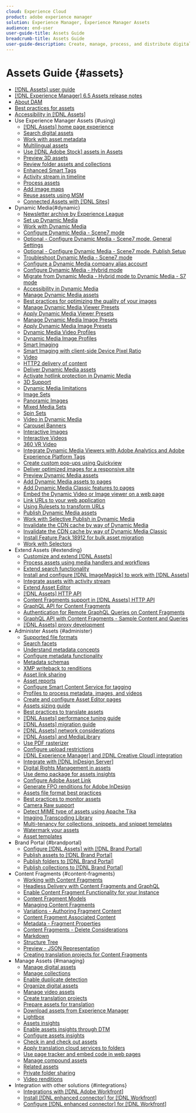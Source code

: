 ```yaml
---
cloud: Experience Cloud
product: adobe experience manager
solution: Experience Manager, Experience Manager Assets
audience: end-user
user-guide-title: Assets Guide
breadcrumb-title: Assets Guide
user-guide-description: Create, manage, process, and distribute digital assets.
---
```


# Assets Guide {#assets}

+ [[!DNL Assets] user guide](home.md)
+ [[!DNL Experience Manager] 6.5 Assets release notes](https://experienceleague.adobe.com/docs/experience-manager-65/release-notes/assets.html)
+ [About DAM](assets.md)
+ [Best practices for assets](best-practices-for-assets.md)
+ [Accessibility in [!DNL Assets]](accessibility.md)
+ Use Experience Manager Assets {#using}
  + [[!DNL Assets] home page experience](assets-home-page.md)
  + [Search digital assets](search-assets.md)
  + [Work with asset metadata](metadata.md)
  + [Multilingual assets](multilingual-assets.md)
  + [Use [!DNL Adobe Stock] assets in Assets](aem-assets-adobe-stock.md)
  + [Preview 3D assets](previewing-3d-assets.md)
  + [Review folder assets and collections](bulk-approval.md)
  + [Enhanced Smart Tags](enhanced-smart-tags.md)
  + [Activity stream in timeline](activity-stream.md)
  + [Process assets](assets-workflow.md)
  + [Add image maps](image-maps.md)
  + [Reuse assets using MSM](reuse-assets-using-msm.md)
  + [Connected Assets with [!DNL Sites]](use-assets-across-connected-assets-instances.md)
+ Dynamic Media{#dynamic}
  + [Newsletter archive by Experience League](dynamic-media-newsletter.md)
  + [Set up Dynamic Media](administering-dynamic-media.md)
  + [Work with Dynamic Media](dynamic-media.md)
  + [Configure Dynamic Media - Scene7 mode](config-dms7.md)
  + [Optional - Configure Dynamic Media - Scene7 mode, General Settings](dm-general-settings.md)
  + [Optional - Configure Dynamic Media - Scene7 mode, Publish Setup](dm-publish-settings.md)
  + [Troubleshoot Dynamic Media - Scene7 mode](troubleshoot-dms7.md)
  + [Configure a Dynamic Media company alias account](dm-alias-account.md)
  + [Configure Dynamic Media - Hybrid mode](config-dynamic.md)
  + [Migrate from Dynamic Media - Hybrid mode to Dynamic Media - S7 mode](migrate-from-hybrid-to-dms7.md)
  + [Accessibility in Dynamic Media](accessibility-dm.md)
  + [Manage Dynamic Media assets](managing-assets.md)
  + [Best practices for optimizing the quality of your images](best-practices-for-optimizing-the-quality-of-your-images.md)
  + [Manage Dynamic Media Viewer Presets](managing-viewer-presets.md)
  + [Apply Dynamic Media Viewer Presets](viewer-presets.md)
  + [Manage Dynamic Media Image Presets](managing-image-presets.md)
  + [Apply Dynamic Media Image Presets](image-presets.md)
  + [Dynamic Media Video Profiles](video-profiles.md)
  + [Dynamic Media Image Profiles](image-profiles.md)
  + [Smart Imaging](imaging-faq.md)
  + [Smart Imaging with client-side Device Pixel Ratio](client-side-dpr.md)
  + [Video](s7-video.md)
  + [HTTP2 delivery of content](http2.md)
  + [Deliver Dynamic Media assets](delivering-dynamic-media-assets.md)
  + [Activate hotlink protection in Dynamic Media](hotlink-protection.md)
  + [3D Support](/help/assets/assets-3d.md)
  + [Dynamic Media limitations](limitations.md)
  + [Image Sets](image-sets.md)
  + [Panoramic Images](panoramic-images.md)
  + [Mixed Media Sets](mixed-media-sets.md)
  + [Spin Sets](spin-sets.md)
  + [Video in Dynamic Media](video.md)
  + [Carousel Banners](carousel-banners.md)
  + [Interactive Images](interactive-images.md)
  + [Interactive Videos](interactive-videos.md)
  + [360 VR Video](/help/assets/360-video.md)
  + [Integrate Dynamic Media Viewers with Adobe Analytics and Adobe Experience Platform Tags](/help/assets/tags.md)
  + [Create custom pop-ups using Quickview](custom-pop-ups.md)
  + [Deliver optimized images for a responsive site](responsive-site.md)
  + [Preview Dynamic Media assets](previewing-assets.md)
  + [Add Dynamic Media assets to pages](adding-dynamic-media-assets-to-pages.md)
  + [Add Dynamic Media Classic features to pages](scene7.md)
  + [Embed the Dynamic Video or Image viewer on a web page](embed-code.md)
  + [Link URLs to your web application](linking-urls-to-yourwebapplication.md)
  + [Using Rulesets to transform URLs](using-rulesets-to-transform-urls.md)
  + [Publish Dynamic Media assets](publishing-dynamicmedia-assets.md)
  + [Work with Selective Publish in Dynamic Media](selective-publishing.md)
  + [Invalidate the CDN cache by way of Dynamic Media](invalidate-cdn-cache-dynamic-media.md)
  + [Invalidate the CDN cache by way of Dynamic Media Classic](invalidate-cdn-cache-dm-classic.md)
  + [Install Feature Pack 18912 for bulk asset migration](bulk-ingest-migrate.md)
  + [Work with Selectors](working-with-selectors.md)
+ Extend Assets {#extending}
  + [Customize and extend [!DNL Assets]](extending-assets.md)
  + [Process assets using media handlers and workflows](media-handlers.md)
  + [Extend search functionality](searchx.md)
  + [Install and configure [!DNL ImageMagick] to work with [!DNL Assets]](best-practices-for-imagemagick.md)
  + [Integrate assets with activity stream](extending-activity-stream.md)
  + [Extend Asset Editor](asseteditorx.md)
  + [[!DNL Assets] HTTP API](mac-api-assets.md)
  + [Content Fragments support in [!DNL Assets] HTTP API](assets-api-content-fragments.md)
  + [GraphQL API for Content Fragments](content-fragments/graphql-api-content-fragments.md)
  + [Authentication for Remote GraphQL Queries on Content Fragments](content-fragments/graphql-authentication-content-fragments.md)
  + [GraphQL API with Content Fragments - Sample Content and Queries](/help/assets/content-fragments/content-fragments-graphql-samples.md)
  + [[!DNL Assets] proxy development](proxy.md)
+ Administer Assets {#administer}
  + [Supported file formats](assets-formats.md)
  + [Search facets](search-facets.md)
  + [Understand metadata concepts](metadata-concepts.md)
  + [Configure metadata functionality](metadata-config.md)
  + [Metadata schemas](metadata-schemas.md)
  + [XMP writeback to renditions](xmp-writeback.md)
  + [Asset link sharing](link-sharing.md)
  + [Asset reports](asset-reports.md)
  + [Configure Smart Content Service for tagging](config-smart-tagging.md)
  + [Profiles to process metadata, images, and videos](processing-profiles.md)
  + [Create and configure Asset Editor pages](assets-finder-editor.md)
  + [Assets sizing guide](assets-sizing-guide.md)
  + [Best practices to translate assets](best-practices-for-translating-assets-efficiently.md)
  + [[!DNL Assets] performance tuning guide](performance-tuning-guidelines.md)
  + [[!DNL Assets] migration guide](assets-migration-guide.md)
  + [[!DNL Assets] network considerations](assets-network-considerations.md)
  + [[!DNL Assets] and MediaLibrary](medialibrary.md)
  + [Use PDF rasterizer](aem-pdf-rasterizer.md)
  + [Configure upload restrictions](configuring-asset-upload-restrictions.md)
  + [[!DNL Experience Manager] and [!DNL Creative Cloud] integration](aem-cc-integration-best-practices.md)
  + [Integrate with [!DNL InDesign Server]](indesign.md)
  + [Digital Rights Management in assets](drm.md)
  + [Use demo package for assets insights](use-demo-package-for-asset-insights.md)
  + [Configure Adobe Asset Link](configure-asset-link.md)
  + [Generate FPO renditions for Adobe InDesign](configure-fpo-renditions.md)
  + [Assets file format best practices](assets-file-format-best-practices.md)
  + [Best practices to monitor assets](assets-monitoring-best-practices.md)
  + [Camera Raw support](camera-raw.md)
  + [Detect MIME type of assets using Apache Tika](detect-asset-mime-type-with-tika.md)
  + [Imaging Transcoding Library](imaging-transcoding-library.md)
  + [Multi-tenancy for collections, snippets, and snippet templates](multi-tenancy.md)
  + [Watermark your assets](watermarking.md)
  + [Asset templates](asset-templates.md)
+ Brand Portal {#brandportal}
  + [Configure [!DNL Assets] with [!DNL Brand Portal]](configure-aem-assets-with-brand-portal.md)
  + [Publish assets to [!DNL Brand Portal]](brand-portal-publish-assets.md)
  + [Publish folders to [!DNL Brand Portal]](brand-portal-publish-folder.md)
  + [Publish collections to [!DNL Brand Portal]](brand-portal-publish-collection.md)
+ Content Fragments {#content-fragments}
  + [Working with Content Fragments](content-fragments/content-fragments.md)
  + [Headless Delivery with Content Fragments and GraphQL](content-fragments/content-fragments-graphql.md)
  + [Enable Content Fragment Functionality for your Instance](content-fragments/content-fragments-configuration-browser.md)
  + [Content Fragment Models](content-fragments/content-fragments-models.md)
  + [Managing Content Fragments](content-fragments/content-fragments-managing.md)
  + [Variations - Authoring Fragment Content](content-fragments/content-fragments-variations.md)
  + [Content Fragment Associated Content](content-fragments/content-fragments-assoc-content.md)
  + [Metadata - Fragment Properties](content-fragments/content-fragments-metadata.md)
  + [Content Fragments - Delete Considerations](content-fragments/content-fragments-delete.md)
  + [Markdown](content-fragments/content-fragments-markdown.md)
  + [Structure Tree](/help/assets/content-fragments/content-fragments-structure-tree.md)
  + [Preview - JSON Representation](/help/assets/content-fragments/content-fragments-json-preview.md)
  + [Creating translation projects for Content Fragments](creating-translation-projects-for-content-fragments.md)
+ Manage Assets {#managing}
  + [Manage digital assets](manage-assets.md)
  + [Manage collections](manage-collections.md)
  + [Enable duplicate detection](duplicate-detection.md)
  + [Organize digital assets](organize-assets.md)
  + [Manage video assets](managing-video-assets.md)
  + [Create translation projects](translation-projects.md)
  + [Prepare assets for translation](preparing-assets-for-translation.md)
  + [Download assets from Experience Manager](download-assets-from-aem.md)
  + [Lightbox](light-box.md)
  + [Assets insights](asset-insights.md)
  + [Enable assets insights through DTM](use-dtm-for-asset-insights.md)
  + [Configure assets insights](configure-asset-insights.md)
  + [Check in and check out assets](check-out-and-submit-assets.md)
  + [Apply translation cloud services to folders](transition-cloud-services.md)
  + [Use page tracker and embed code in web pages](use-page-tracker.md)
  + [Manage compound assets](managing-linked-subassets.md)
  + [Related assets](related-assets.md)
  + [Private folder sharing](private-folder.md)
  + [Video renditions](video-renditions.md)
+ Integration with other solutions {#integrations}
  + [Integrations with [!DNL Adobe Workfront]](workfront-integrations.md)
  + [Install [!DNL enhanced connector] for [!DNL Workfront]](workfront-connector-install.md)
  + [Configure [!DNL enhanced connector] for [!DNL Workfront]](workfront-connector-configure.md)
